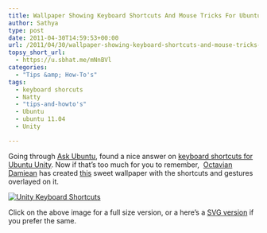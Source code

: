 ```yaml
---
title: Wallpaper Showing Keyboard Shortcuts And Mouse Tricks For Ubuntu Unity
author: Sathya
type: post
date: 2011-04-30T14:59:53+00:00
url: /2011/04/30/wallpaper-showing-keyboard-shortcuts-and-mouse-tricks-for-ubuntu-unity/
topsy_short_url:
  - https://u.sbhat.me/mNnBVl
categories:
  - "Tips &amp; How-To's"
tags:
  - keyboard shorcuts
  - Natty
  - "tips-and-howto's"
  - Ubuntu
  - ubuntu 11.04
  - Unity

---
```

Going through <a href="https://sathyasays.com/2010/10/11/ubuntu-10-10-on-1010-askubuntu-aka-ubuntu-stackexchange-also-launched/" target="_blank">Ask Ubuntu</a>, found a nice answer on <a title="Unity Keyboard Shortcuts and Mouse Gestures" href="https://askubuntu.com/q/28086/1182" target="_blank">keyboard shortcuts for Ubuntu Unity</a>. Now if that&#8217;s too much for you to remember,  <a href="https://askubuntu.com/users/2732/octavian-damiean" target="_blank">Octavian Damiean</a> has created <a href="https://askubuntu.com/questions/28086/unity-keyboard-mouse-shortcuts/36648#36648" target="_blank">this</a> sweet wallpaper with the shortcuts and gestures overlayed on it.

[<img class="alignnone" src="https://i.imgur.com/pf1y5.png" alt="Unity Keyboard Shortcuts"   />][1]

Click on the above image for a full size version, or a here&#8217;s a <a title="Keyboard Shortcuts SVG source" href="https://ubuntuone.com/p/pBs/" target="_blank">SVG version</a> if you prefer the same.

 [1]: https://i.imgur.com/pf1y5.png
